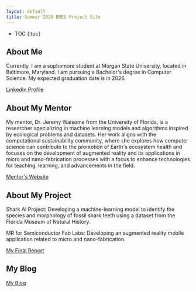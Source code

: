 ```yaml
---
layout: default
title: Summer 2020 DREU Project Site
---
```


* TOC
{:toc}

## About Me


Currently, I am a sophomore student at Morgan State University, located in Baltimore, Maryland. I am pursuing a Bachelor's degree in Computer Science. My expected graduation date is in 2026.

[LinkedIn Profile](https://www.linkedin.com/in/terell-reed-140377263/)

## About My Mentor

My mentor, Dr. Jeremy Waisome from the University of Florida, is a researcher specializing in machine learning models and algorithms inspired by ecological problems and datasets. Her work aligns with the computational sustainability community, where she explores how computer science can contribute to the promotion of Earth's ecosystem health and focuses on the development of augmented reality and its applications in micro and nano-fabrication processes with a focus to enhance technologies for teaching, learning, and advancements in the field.

[Mentor's Website](https://www.jeremywaisome.com/)

## About My Project

Shark AI Project:
Developing a machine-learning model to identify the species and morphology of fossil shark teeth using a dataset from the Florida Museum of Natural History. 

MR for Semiconductor Fab Labs:
Developing an augmented reality mobile application related to micro and nano-fabrication. 

[My Final Report](files/finalreport.pdf)

## My Blog

[My Blog](blog.html)
